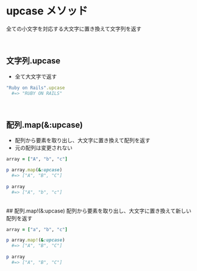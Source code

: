 # upcase メソッド
全ての小文字を対応する大文字に置き換えて文字列を返す
  
<br>

## 文字列.upcase
- 全て大文字で返す

```rb
"Ruby on Rails".upcase
  #=> "RUBY ON RAILS"
```
<br>

## 配列.map(&:upcase)
- 配列から要素を取り出し、大文字に置き換えて配列を返す
- 元の配列は変更されない
  
```rb
array = ["A", "b", "c"]

p array.map(&:upcase)
  #=> ["A", "B", "C"]
  
p array
  #=> ["A", "b", "c"]
```

<br>
## 配列.map!(&:upcase)
配列から要素を取り出し、大文字に置き換えて新しい配列を返す
  
```rb
array = ["a", "b", "c"]

p array.map!(&:upcase)
  #=> ["A", "B", "C"]
  
p array
  #=> ["A", "B", "C"]
```
